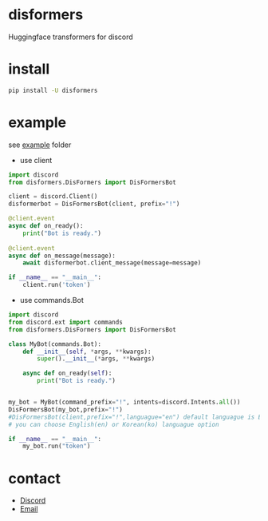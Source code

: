 # disformers
 Huggingface transformers for discord

# install
```cmd
pip install -U disformers
```

# example
see [example](examples) folder

- use client
```python
import discord
from disformers.DisFormers import DisFormersBot

client = discord.Client()
disformerbot = DisFormersBot(client, prefix="!")

@client.event
async def on_ready():
    print("Bot is ready.")
    
@client.event
async def on_message(message):
    await disformerbot.client_message(message=message)

if __name__ == "__main__":
    client.run('token')
```

- use commands.Bot
```python
import discord
from discord.ext import commands
from disformers.DisFormers import DisFormersBot

class MyBot(commands.Bot):
    def __init__(self, *args, **kwargs):
        super().__init__(*args, **kwargs)

    async def on_ready(self):
        print("Bot is ready.")


my_bot = MyBot(command_prefix="!", intents=discord.Intents.all())
DisFormersBot(my_bot,prefix="!")
#DisFormersBot(client,prefix="!",languague="en") default languague is English
# you can choose English(en) or Korean(ko) languague option

if __name__ == "__main__":
    my_bot.run("token")
```

# contact
- [Discord](https://discord.gg/Jk6VRvsnqa)
- [Email](mailto:support@spacedev.space)